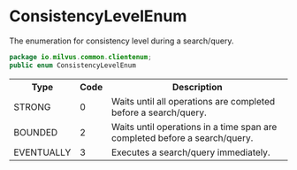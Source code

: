 # ConsistencyLevelEnum

The enumeration for consistency level during a search/query.

```java
package io.milvus.common.clientenum;
public enum ConsistencyLevelEnum
```

<table>
   <tr>
     <th><strong>Type</strong></th>
     <th><strong>Code</strong></th>
     <th><strong>Description</strong></th>
   </tr>
   <tr>
     <td>STRONG</td>
     <td>0</td>
     <td>Waits until all operations are completed before a search/query.</td>
   </tr>
   <tr>
     <td>BOUNDED</td>
     <td>2</td>
     <td>Waits until operations in a time span are completed before a search/query.</td>
   </tr>
   <tr>
     <td>EVENTUALLY</td>
     <td>3</td>
     <td>Executes a search/query immediately.</td>
   </tr>
</table>
